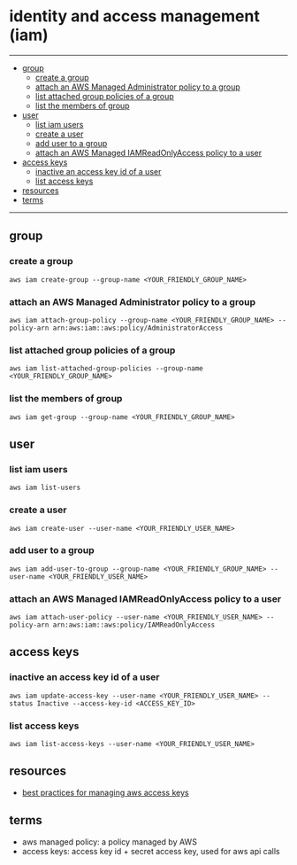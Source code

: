 # identity and access management (iam)

----
- [group](#group)
    * [create a group](#create-a-group)
    * [attach an AWS Managed Administrator policy to a group](#attach-an-aws-managed-administrator-policy-to-a-group)
    * [list attached group policies of a group](#list-attached-group-policies-of-a-group)
    * [list the members of group](#list-the-members-of-group)
- [user](#user)
    * [list iam users](#list-iam-users)
    * [create a user](#create-a-user)
    * [add user to a group](#add-user-to-a-group)
    * [attach an AWS Managed IAMReadOnlyAccess policy to a user](#attach-an-aws-managed-iamreadonlyaccess-policy-to-a-user)
- [access keys](#access-keys)
    * [inactive an access key id of a user](#inactive-an-access-key-id-of-a-user)
    * [list access keys](#list-access-keys)
- [resources](#resources)
- [terms](#terms)
----

## group
### create a group
```shell
aws iam create-group --group-name <YOUR_FRIENDLY_GROUP_NAME>
```

### attach an AWS Managed Administrator policy to a group
```shell
aws iam attach-group-policy --group-name <YOUR_FRIENDLY_GROUP_NAME> --policy-arn arn:aws:iam::aws:policy/AdministratorAccess
```

### list attached group policies of a group
```shell
aws iam list-attached-group-policies --group-name <YOUR_FRIENDLY_GROUP_NAME>
```

### list the members of group
```shell
aws iam get-group --group-name <YOUR_FRIENDLY_GROUP_NAME>
```

## user
### list iam users
```shell
aws iam list-users
```

### create a user
```shell
aws iam create-user --user-name <YOUR_FRIENDLY_USER_NAME>
```

### add user to a group
```shell
aws iam add-user-to-group --group-name <YOUR_FRIENDLY_GROUP_NAME> --user-name <YOUR_FRIENDLY_USER_NAME>
```

### attach an AWS Managed IAMReadOnlyAccess policy to a user
```shell
aws iam attach-user-policy --user-name <YOUR_FRIENDLY_USER_NAME> --policy-arn arn:aws:iam::aws:policy/IAMReadOnlyAccess
```

## access keys

### inactive an access key id of a user
```shell
aws iam update-access-key --user-name <YOUR_FRIENDLY_USER_NAME> --status Inactive --access-key-id <ACCESS_KEY_ID>
```

### list access keys
```shell
aws iam list-access-keys --user-name <YOUR_FRIENDLY_USER_NAME>
```

## resources
- [best practices for managing aws access keys](https://docs.aws.amazon.com/general/latest/gr/aws-access-keys-best-practices.html)

## terms

- aws managed policy: a policy managed by AWS
- access keys: access key id + secret access key, used for aws api calls